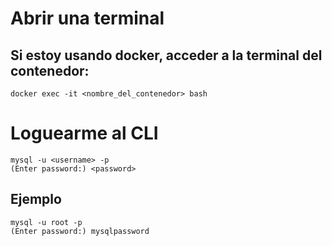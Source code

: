 
# Abrir una terminal
## Si estoy usando docker, acceder a la terminal del contenedor:
    docker exec -it <nombre_del_contenedor> bash

# Loguearme al CLI
    mysql -u <username> -p
    (Enter password:) <password>

## Ejemplo
    mysql -u root -p
    (Enter password:) mysqlpassword


